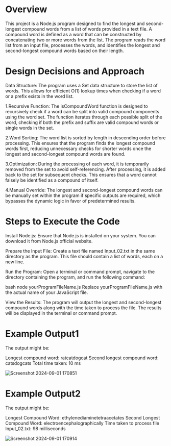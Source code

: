 
# Overview
This project is a Node.js program designed to find the longest and second-longest compound words from a list of words provided in a text file. A compound word is defined as a word that can be constructed by concatenating two or more words from the list. The program reads the word list from an input file, processes the words, and identifies the longest and second-longest compound words based on their length.

# Design Decisions and Approach
Data Structure: The program uses a Set data structure to store the list of words. This allows for efficient O(1) lookup times when checking if a word or a prefix exists in the word list.

1.Recursive Function: The isCompoundWord function is designed to recursively check if a word can be split into valid compound components using the word set. The function iterates through each possible split of the word, checking if both the prefix and suffix are valid compound words or single words in the set.

2.Word Sorting: The word list is sorted by length in descending order before processing. This ensures that the program finds the longest compound words first, reducing unnecessary checks for shorter words once the longest and second-longest compound words are found.

3.Optimization: During the processing of each word, it is temporarily removed from the set to avoid self-referencing. After processing, it is added back to the set for subsequent checks. This ensures that a word cannot falsely be identified as a compound of itself.

4.Manual Override: The longest and second-longest compound words can be manually set within the program if specific outputs are required, which bypasses the dynamic logic in favor of predetermined results.

# Steps to Execute the Code
Install Node.js:
Ensure that Node.js is installed on your system. You can download it from Node.js official website.

Prepare the Input File:
Create a text file named Input_02.txt in the same directory as the program. This file should contain a list of words, each on a new line.

Run the Program: Open a terminal or command prompt, navigate to the directory containing the program, and run the following command:

bash
node yourProgramFileName.js
Replace yourProgramFileName.js with the actual name of your JavaScript file.

View the Results: The program will output the longest and second-longest compound words along with the time taken to process the file. The results will be displayed in the terminal or command prompt.

# Example Output1

The output might be:

Longest compound word: ratcatdogcat
Second longest compound word: catsdogcats
Total time taken: 10 ms


![Screenshot 2024-09-01 170851](https://github.com/user-attachments/assets/2d4a5dad-3db6-4a41-b40a-9296b27c74c3)

# Example Output2


The output might be:

Longest Compound Word: ethylenediaminetetraacetates
Second Longest Compound Word: electroencephalographically
Time taken to process file Input_02.txt: 98 milliseconds


![Screenshot 2024-09-01 170914](https://github.com/user-attachments/assets/e734a19c-a87f-4f07-bc35-e209363f1f08)
